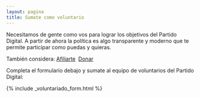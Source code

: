 ```yaml
---
layout: pagina
title: Sumate como voluntario
---
```


Necesitamos de gente como vos para lograr los objetivos del Partido Digital. A partir de ahora la política es algo transparente y moderno que te permite participar como puedas y quieras. 

También considera:&nbsp;<a href="/afiliaciones" class="btn" itemprop="url">Afiliarte</a>&nbsp;
<a href="/donar" class="btn secondary" itemprop="url" title="Comienza a ser parte del cambio.">Donar</a>

Completa el formulario debajo y sumate al equipo de voluntarios del Partido Digital:

{% include _voluntariado_form.html %}
